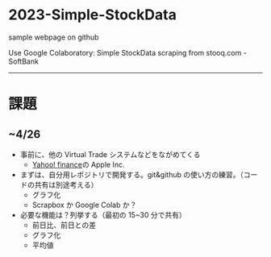 # 2023-Simple-StockData

sample webpage on github

Use Google Colaboratory: Simple StockData scraping from stooq.com - SoftBank

---

# 課題

## ~4/26

- 事前に、他の Virtual Trade システムなどをながめてくる
  - [Yahoo! finance](https://finance.yahoo.com/quote/AAPL?p=AAPL&.tsrc=fin-srch)の Apple Inc.
- まずは、自分用レポジトリで開発する。git&github の使い方の練習。（コードの共有は別途考える）
  - グラフ化
  - Scrapbox か Google Colab か？
- 必要な機能は？列挙する（最初の 15~30 分で共有）
  - 前日比、前日との差
  - グラフ化
  - 平均値
